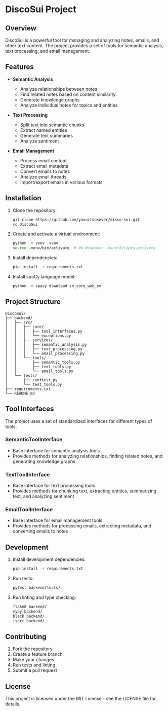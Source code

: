 # DiscoSui Project

## Overview
DiscoSui is a powerful tool for managing and analyzing notes, emails, and other text content. The project provides a set of tools for semantic analysis, text processing, and email management.

## Features
- **Semantic Analysis**
  - Analyze relationships between notes
  - Find related notes based on content similarity
  - Generate knowledge graphs
  - Analyze individual notes for topics and entities

- **Text Processing**
  - Split text into semantic chunks
  - Extract named entities
  - Generate text summaries
  - Analyze sentiment

- **Email Management**
  - Process email content
  - Extract email metadata
  - Convert emails to notes
  - Analyze email threads
  - Import/export emails in various formats

## Installation
1. Clone the repository:
   ```bash
   git clone https://github.com/yavuztopsever/disco-sui.git
   cd DiscoSui
   ```

2. Create and activate a virtual environment:
   ```bash
   python -m venv .venv
   source .venv/bin/activate  # On Windows: .venv\Scripts\activate
   ```

3. Install dependencies:
   ```bash
   pip install -r requirements.txt
   ```

4. Install spaCy language model:
   ```bash
   python -m spacy download en_core_web_sm
   ```

## Project Structure
```
DiscoSui/
├── backend/
│   ├── src/
│   │   ├── core/
│   │   │   ├── tool_interfaces.py
│   │   │   └── exceptions.py
│   │   ├── services/
│   │   │   ├── semantic_analysis.py
│   │   │   ├── text_processing.py
│   │   │   └── email_processing.py
│   │   └── tools/
│   │       ├── semantic_tools.py
│   │       ├── text_tools.py
│   │       └── email_tools.py
│   └── tests/
│       ├── conftest.py
│       └── test_tools.py
├── requirements.txt
└── README.md
```

## Tool Interfaces
The project uses a set of standardized interfaces for different types of tools:

### SemanticToolInterface
- Base interface for semantic analysis tools
- Provides methods for analyzing relationships, finding related notes, and generating knowledge graphs

### TextToolInterface
- Base interface for text processing tools
- Provides methods for chunking text, extracting entities, summarizing text, and analyzing sentiment

### EmailToolInterface
- Base interface for email management tools
- Provides methods for processing emails, extracting metadata, and converting emails to notes

## Development
1. Install development dependencies:
   ```bash
   pip install -r requirements.txt
   ```

2. Run tests:
   ```bash
   pytest backend/tests/
   ```

3. Run linting and type checking:
   ```bash
   flake8 backend/
   mypy backend/
   black backend/
   isort backend/
   ```

## Contributing
1. Fork the repository
2. Create a feature branch
3. Make your changes
4. Run tests and linting
5. Submit a pull request

## License
This project is licensed under the MIT License - see the LICENSE file for details.
